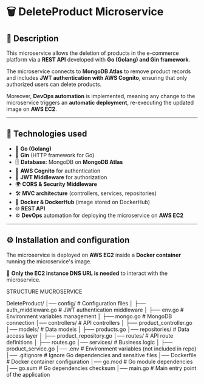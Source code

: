 # 🗑️ DeleteProduct Microservice

## 📖 Description
This microservice allows the deletion of products in the e-commerce platform via a **REST API** developed with **Go (Golang) and Gin framework**.

The microservice connects to **MongoDB Atlas** to remove product records and includes **JWT authentication with AWS Cognito**, ensuring that only authorized users can delete products.

Moreover, **DevOps automation** is implemented, meaning any change to the microservice triggers an **automatic deployment**, re-executing the updated image on **AWS EC2**.

---

## 🚀 Technologies used
- 🦫 **Go (Golang)**
- 📡 **Gin** (HTTP framework for Go)
- 🗄️ **Database:** MongoDB on **MongoDB Atlas**
- 🔑 **AWS Cognito** for authentication
- 🔧 **JWT Middleware** for authorization
- 🌍 **CORS & Security Middleware**
- 🛠 **MVC architecture** (controllers, services, repositories)
- 🐳 **Docker & DockerHub** (image stored on DockerHub)
- 🌐 **REST API**
- ⚙️ **DevOps** automation for deploying the microservice on **AWS EC2**

---

## ⚙️ Installation and configuration

The microservice is deployed on **AWS EC2** inside a **Docker container** running the microservice's image.

🚀 **Only the EC2 instance DNS URL is needed** to interact with the microservice.

STRUCTURE MUCROSERVICE 

DeleteProduct/
│── config/                     # Configuration files
│   ├── auth_middleware.go       # JWT authentication middleware
│   ├── env.go                   # Environment variables management
│   ├── mongo.go                 # MongoDB connection
│── controllers/                 # API controllers
│   ├── product_controller.go
│── models/                      # Data models
│   ├── products.go
│── repositories/                # Data access layer
│   ├── product_repository.go
│── routes/                      # API route definitions
│   ├── routes.go
│── services/                    # Business logic
│   ├── product_service.go
│── .env                         # Environment variables (not included in repo)
│── .gitignore                    # Ignore Go dependencies and sensitive files
│── Dockerfile                    # Docker container configuration
│── go.mod                         # Go module dependencies
│── go.sum                         # Go dependencies checksum
│── main.go                        # Main entry point of the application
